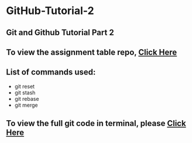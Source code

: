 # GitHub-Tutorial-2
## Git and Github Tutorial Part 2
## To view the assignment table repo, <a href="https://github.com/sujal7/Leapfrog-Assignments">Click Here</a>
## List of commands used:
<ul>
<li>git reset</li>
<li>git stash</li>
<li>git rebase</li>
<li>git merge</li>
</ul>

## To view the full git code in terminal, please <a href="https://raw.githubusercontent.com/sujal7/datasets/main/git2.txt">Click Here</a>
